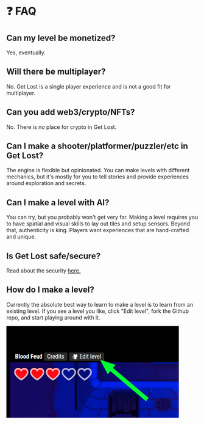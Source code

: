 # ❓ FAQ

## Can my level be monetized?

Yes, eventually.

## Will there be multiplayer?

No. Get Lost is a single player experience and is not a good fit for multiplayer.

## Can you add web3/crypto/NFTs?

No. There is no place for crypto in Get Lost.

## Can I make a shooter/platformer/puzzler/etc in Get Lost?

The engine is flexible but opinionated. You can make levels with different mechanics, but it's mostly for you to tell stories and provide experiences around exploration and secrets.

## Can I make a level with AI?

You can try, but you probably won't get very far. Making a level requires you to have spatial and visual skills to lay out tiles and setup sensors. Beyond that, authenticity is king. Players want experiences that are hand-crafted and unique.

## Is Get Lost safe/secure?

Read about the security [here.](./reference/security.md)

## How do I make a level?

Currently the absolute best way to learn to make a level is to learn from an existing level. If you see a level you like, click "Edit level", fork the Github repo, and start playing around with it.

![edit level](./assets/edit-level.png)

